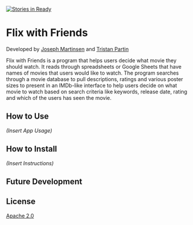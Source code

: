 [![Stories in Ready](https://badge.waffle.io/JosephMart/Flix-with-Friends.png?label=ready&title=Ready)](https://waffle.io/JosephMart/Flix-with-Friends)
# Flix with Friends

Developed by [Joseph Martinsen](https://github.com/JosephMart) and [Tristan Partin](https://github.com/tristan957)

Flix with Friends is a program that helps users decide what movie they should watch. It reads
through spreadsheets or Google Sheets that have names of movies that users would like to watch.
The program searches through a movie database to pull descriptions, ratings and various poster
sizes to present in an IMDb-like interface to help users decide on what movie to watch based on
search criteria like keywords, release date, rating and which of the users has seen the movie.

## How to Use
*(Insert App Usage)*

## How to Install
*(Insert Instructions)*

## Future Development


## License
[Apache 2.0](https://github.com/JosephMart/Flix-with-Friends/blob/master/LICENSE)
